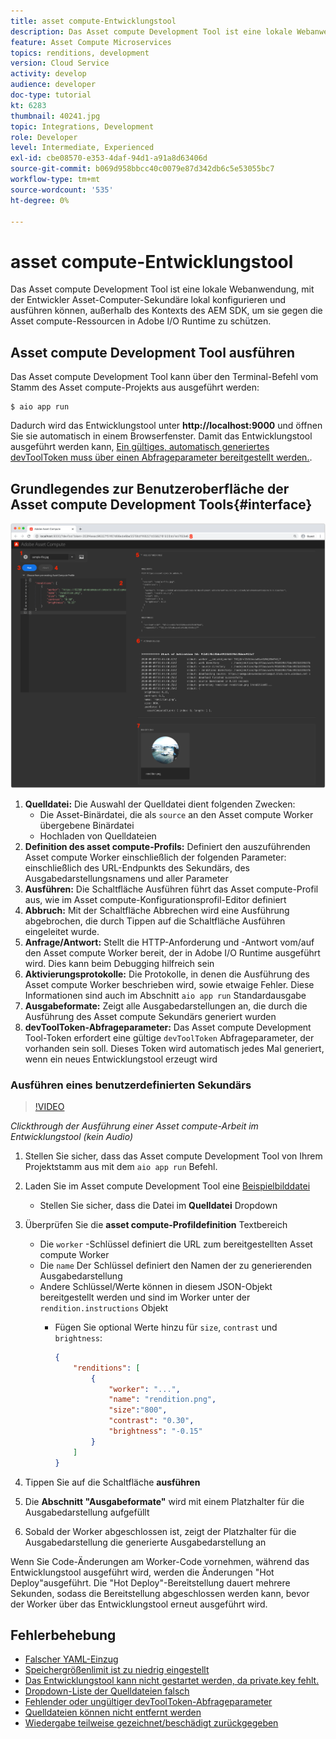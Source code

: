 ```yaml
---
title: asset compute-Entwicklungstool
description: Das Asset compute Development Tool ist eine lokale Webanwendung, mit der Entwickler Asset-Computer-Sekundäre lokal konfigurieren und ausführen können, außerhalb des Kontexts des AEM SDK, um sie gegen die Asset compute-Ressourcen in Adobe I/O Runtime zu schützen.
feature: Asset Compute Microservices
topics: renditions, development
version: Cloud Service
activity: develop
audience: developer
doc-type: tutorial
kt: 6283
thumbnail: 40241.jpg
topic: Integrations, Development
role: Developer
level: Intermediate, Experienced
exl-id: cbe08570-e353-4daf-94d1-a91a8d63406d
source-git-commit: b069d958bbcc40c0079e87d342db6c5e53055bc7
workflow-type: tm+mt
source-wordcount: '535'
ht-degree: 0%

---
```


# asset compute-Entwicklungstool

Das Asset compute Development Tool ist eine lokale Webanwendung, mit der Entwickler Asset-Computer-Sekundäre lokal konfigurieren und ausführen können, außerhalb des Kontexts des AEM SDK, um sie gegen die Asset compute-Ressourcen in Adobe I/O Runtime zu schützen.

## Asset compute Development Tool ausführen

Das Asset compute Development Tool kann über den Terminal-Befehl vom Stamm des Asset compute-Projekts aus ausgeführt werden:

```
$ aio app run
```

Dadurch wird das Entwicklungstool unter __http://localhost:9000__ und öffnen Sie sie automatisch in einem Browserfenster. Damit das Entwicklungstool ausgeführt werden kann, [Ein gültiges, automatisch generiertes devToolToken muss über einen Abfrageparameter bereitgestellt werden.](#troubleshooting__devtooltoken).

## Grundlegendes zur Benutzeroberfläche der Asset compute Development Tools{#interface}

![asset compute-Entwicklungstool](./assets/development-tool/asset-compute-dev-tool.png)

1. __Quelldatei:__ Die Auswahl der Quelldatei dient folgenden Zwecken:
   + Die Asset-Binärdatei, die als `source` an den Asset compute Worker übergebene Binärdatei
   + Hochladen von Quelldateien
1. __Definition des asset compute-Profils:__ Definiert den auszuführenden Asset compute Worker einschließlich der folgenden Parameter: einschließlich des URL-Endpunkts des Sekundärs, des Ausgabedarstellungsnamens und aller Parameter
1. __Ausführen:__ Die Schaltfläche Ausführen führt das Asset compute-Profil aus, wie im Asset compute-Konfigurationsprofil-Editor definiert
1. __Abbruch:__ Mit der Schaltfläche Abbrechen wird eine Ausführung abgebrochen, die durch Tippen auf die Schaltfläche Ausführen eingeleitet wurde.
1. __Anfrage/Antwort:__ Stellt die HTTP-Anforderung und -Antwort vom/auf den Asset compute Worker bereit, der in Adobe I/O Runtime ausgeführt wird. Dies kann beim Debugging hilfreich sein
1. __Aktivierungsprotokolle:__ Die Protokolle, in denen die Ausführung des Asset compute Worker beschrieben wird, sowie etwaige Fehler. Diese Informationen sind auch im Abschnitt `aio app run` Standardausgabe
1. __Ausgabeformate:__ Zeigt alle Ausgabedarstellungen an, die durch die Ausführung des Asset compute Sekundärs generiert wurden
1. __devToolToken-Abfrageparameter:__ Das Asset compute Development Tool-Token erfordert eine gültige `devToolToken` Abfrageparameter, der vorhanden sein soll. Dieses Token wird automatisch jedes Mal generiert, wenn ein neues Entwicklungstool erzeugt wird

### Ausführen eines benutzerdefinierten Sekundärs

>[!VIDEO](https://video.tv.adobe.com/v/40241?quality=12&learn=on)

_Clickthrough der Ausführung einer Asset compute-Arbeit im Entwicklungstool (kein Audio)_

1. Stellen Sie sicher, dass das Asset compute Development Tool von Ihrem Projektstamm aus mit dem `aio app run` Befehl.
1. Laden Sie im Asset compute Development Tool eine [Beispielbilddatei](../assets/samples/sample-file.jpg)
   + Stellen Sie sicher, dass die Datei im __Quelldatei__ Dropdown
1. Überprüfen Sie die __asset compute-Profildefinition__ Textbereich
   + Die `worker` -Schlüssel definiert die URL zum bereitgestellten Asset compute Worker
   + Die `name` Der Schlüssel definiert den Namen der zu generierenden Ausgabedarstellung
   + Andere Schlüssel/Werte können in diesem JSON-Objekt bereitgestellt werden und sind im Worker unter der `rendition.instructions` Objekt
      + Fügen Sie optional Werte hinzu für `size`, `contrast` und `brightness`:

         ```json
         {
             "renditions": [
                 {
                     "worker": "...",
                     "name": "rendition.png",
                     "size":"800",
                     "contrast": "0.30",
                     "brightness": "-0.15"
                 }
             ]
         }
         ```

1. Tippen Sie auf die Schaltfläche __ausführen__
1. Die __Abschnitt &quot;Ausgabeformate&quot;__ wird mit einem Platzhalter für die Ausgabedarstellung aufgefüllt
1. Sobald der Worker abgeschlossen ist, zeigt der Platzhalter für die Ausgabedarstellung die generierte Ausgabedarstellung an

Wenn Sie Code-Änderungen am Worker-Code vornehmen, während das Entwicklungstool ausgeführt wird, werden die Änderungen &quot;Hot Deploy&quot;ausgeführt. Die &quot;Hot Deploy&quot;-Bereitstellung dauert mehrere Sekunden, sodass die Bereitstellung abgeschlossen werden kann, bevor der Worker über das Entwicklungstool erneut ausgeführt wird.

## Fehlerbehebung

+ [Falscher YAML-Einzug](../troubleshooting.md#incorrect-yaml-indentation)
+ [Speichergrößenlimit ist zu niedrig eingestellt](../troubleshooting.md#memorysize-limit-is-set-too-low)
+ [Das Entwicklungstool kann nicht gestartet werden, da private.key fehlt.](../troubleshooting.md#missing-private-key)
+ [Dropdown-Liste der Quelldateien falsch](../troubleshooting.md#source-files-dropdown-incorrect)
+ [Fehlender oder ungültiger devToolToken-Abfrageparameter](../troubleshooting.md#missing-or-invalid-devtooltoken-query-parameter)
+ [Quelldateien können nicht entfernt werden](../troubleshooting.md#unable-to-remove-source-files)
+ [Wiedergabe teilweise gezeichnet/beschädigt zurückgegeben](../troubleshooting.md#rendition-returned-partially-drawn-or-corrupt)
